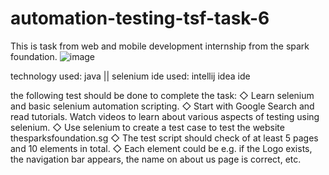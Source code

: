 # automation-testing-tsf-task-6
This is task from web and mobile development internship from the spark foundation.
![image](https://user-images.githubusercontent.com/120183864/212467165-b02dc7d2-63e7-4d47-b0b0-518e98f308d2.png)






technology used: java || selenium
ide used: intellij idea ide


the following test should be done to complete the task:
◇ Learn selenium and basic selenium automation scripting.
◇ Start with Google Search and read tutorials. Watch videos to
learn about various aspects of testing using selenium.
◇ Use selenium to create a test case to test the website
thesparksfoundation.sg
◇ The test script should check of at least 5 pages and 10
elements in total.
◇ Each element could be e.g. if the Logo exists, the navigation
bar appears, the name on about us page is correct, etc.


